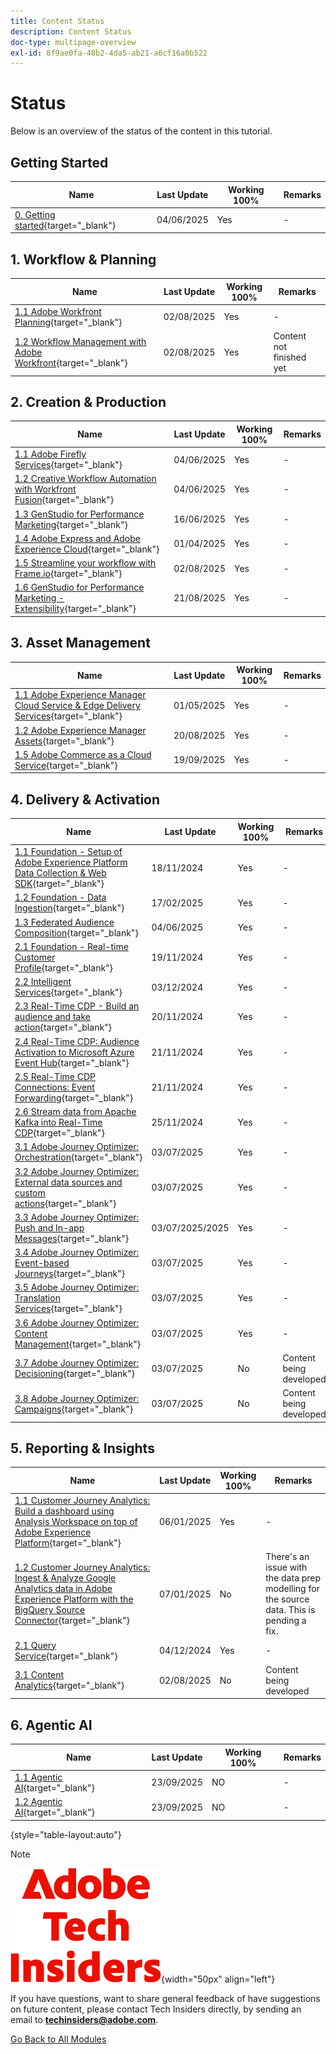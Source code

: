 ```yaml
---
title: Content Status
description: Content Status
doc-type: multipage-overview
exl-id: 8f9ae0fa-48b2-4da5-ab21-a6cf16a0b522
---
```

# Status

Below is an overview of the status of the content in this tutorial.

## Getting Started

| Name                   | Last Update | Working 100% | Remarks |
| ---------------------- | ------------ | ------------ |------------ |
| [0. Getting started](./modules/getting-started/gettingstarted/getting-started.md){target="_blank"} | 04/06/2025  | Yes         | - |

## 1. Workflow & Planning

| Name                   | Last Update | Working 100% | Remarks |
| ---------------------- | ------------ | ------------ |------------ |
[1.1 Adobe Workfront Planning](./modules/workflow-planning/module1.1/wfplanning.md){target="_blank"} | 02/08/2025  | Yes         | - |
| [1.2 Workflow Management with Adobe Workfront](./modules/workflow-planning/module1.2/workfront.md){target="_blank"} | 02/08/2025  | Yes         | Content not finished yet |

## 2. Creation & Production

| Name                   | Last Update | Working 100% | Remarks |
| ---------------------- | ------------ | ------------ |------------ |
| [1.1 Adobe Firefly Services](./modules/creation-production/module1.1/firefly-services.md){target="_blank"} | 04/06/2025  | Yes         | - |
| [1.2 Creative Workflow Automation with Workfront Fusion](./modules/creation-production/module1.2/automation.md){target="_blank"} | 04/06/2025  | Yes         | - |
| [1.3 GenStudio for Performance Marketing](./modules/creation-production/module1.3/genstudio.md){target="_blank"} | 16/06/2025  | Yes         | - |
| [1.4 Adobe Express and Adobe Experience Cloud](./modules/creation-production/module1.4/express.md){target="_blank"} | 01/04/2025  | Yes         | - |
| [1.5 Streamline your workflow with Frame.io](./modules/creation-production/module1.5/frameio.md){target="_blank"}| 02/08/2025  | Yes         | - |
| [1.6 GenStudio for Performance Marketing - Extensibility](./modules/creation-production/module1.6/genstudioext.md){target="_blank"}| 21/08/2025  | Yes       | - |


## 3. Asset Management

| Name                   | Last Update | Working 100% | Remarks |
| ---------------------- | ------------ | ------------ |------------ |
| [1.1 Adobe Experience Manager Cloud Service & Edge Delivery Services](./modules/asset-mgmt/module2.1/aemcs.md){target="_blank"} | 01/05/2025  | Yes         | - |
| [1.2 Adobe Experience Manager Assets](./modules/asset-mgmt/module2.2/aemassets.md){target="_blank"} | 20/08/2025  | Yes         | - |
| [1.5 Adobe Commerce as a Cloud Service](./modules/asset-mgmt/module1.5/accs.md){target="_blank"} | 19/09/2025  | Yes         | - |

## 4. Delivery & Activation

| Name                   | Last Update | Working 100% | Remarks |
| ---------------------- | ------------ | ------------ |------------ |
| [1.1 Foundation - Setup of Adobe Experience Platform Data Collection & Web SDK](./modules/delivery-activation/datacollection/dc1.1/data-ingestion-launch-web-sdk.md){target="_blank"} | 18/11/2024 | Yes         | -|
| [1.2 Foundation - Data Ingestion](./modules/delivery-activation/datacollection/dc1.2/data-ingestion.md){target="_blank"}         | 17/02/2025          | Yes         |-|
| [1.3 Federated Audience Composition](./modules/delivery-activation/datacollection/dc1.3/fac.md){target="_blank"}         | 04/06/2025          | Yes        | - |
| [2.1 Foundation - Real-time Customer Profile](./modules/delivery-activation/rtcdp-b2c/rtcdpb2c-1/real-time-customer-profile.md){target="_blank"}       | 19/11/2024          | Yes         |-|
| [2.2 Intelligent Services](./modules/delivery-activation/rtcdp-b2c/rtcdpb2c-2/intelligent-services.md){target="_blank"}      | 03/12/2024          | Yes        |-|
| [2.3 Real-Time CDP - Build an audience and take action](./modules/delivery-activation/rtcdp-b2c/rtcdpb2c-3/real-time-cdp-build-a-segment-take-action.md){target="_blank"}       | 20/11/2024        | Yes         |-|
| [2.4 Real-Time CDP: Audience Activation to Microsoft Azure Event Hub](./modules/delivery-activation/rtcdp-b2c/rtcdpb2c-4/segment-activation-microsoft-azure-eventhub.md){target="_blank"}      | 21/11/2024        | Yes         |-|
| [2.5 Real-Time CDP Connections: Event Forwarding](./modules/delivery-activation/rtcdp-b2c/rtcdpb2c-5/aep-data-collection-ssf.md){target="_blank"}       | 21/11/2024        | Yes         |-|
| [2.6 Stream data from Apache Kafka into Real-Time CDP](./modules/delivery-activation/rtcdp-b2c/rtcdpb2c-6/aep-apache-kafka.md){target="_blank"}      | 25/11/2024        | Yes        |-|
| [3.1 Adobe Journey Optimizer: Orchestration](./modules/delivery-activation/ajo-b2c/ajob2c-1/journey-orchestration-create-account.md){target="_blank"}     | 03/07/2025       | Yes        |-|
| [3.2 Adobe Journey Optimizer: External data sources and custom actions](./modules/delivery-activation/ajo-b2c/ajob2c-2/journey-orchestration-external-weather-api-sms.md){target="_blank"}     | 03/07/2025       | Yes       |-|
| [3.3 Adobe Journey Optimizer: Push and In-app Messages](./modules/delivery-activation/ajo-b2c/ajob2c-3/ajopushinapp.md){target="_blank"}     | 03/07/2025/2025        | Yes       |-|
| [3.4 Adobe Journey Optimizer: Event-based Journeys](./modules/delivery-activation/ajo-b2c/ajob2c-4/journeyoptimizer.md){target="_blank"}| 03/07/2025        | Yes        |-|
| [3.5 Adobe Journey Optimizer: Translation Services](./modules/delivery-activation/ajo-b2c/ajob2c-5/ajotranslationsvcs.md){target="_blank"}| 03/07/2025        | Yes        |-|
| [3.6 Adobe Journey Optimizer: Content Management](./modules/delivery-activation/ajo-b2c/ajob2c-6/ajocontent.md){target="_blank"}| 03/07/2025        | Yes        |-|
| [3.7 Adobe Journey Optimizer: Decisioning](./modules/delivery-activation/ajo-b2c/ajob2c-7/ajo-decisioning.md){target="_blank"}| 03/07/2025        | No        |Content being developed|
| [3.8 Adobe Journey Optimizer: Campaigns](./modules/delivery-activation/ajo-b2c/ajob2c-8/ajocampaigns.md){target="_blank"}| 03/07/2025        | No        |Content being developed|

## 5. Reporting & Insights

| Name                   | Last Update | Working 100% | Remarks |
| ---------------------- | ------------ | ------------ |------------ |
| [1.1 Customer Journey Analytics: Build a dashboard using Analysis Workspace on top of Adobe Experience Platform](./modules/reporting-insights/cja-b2c/cjab2c-1/customer-journey-analytics-build-a-dashboard.md){target="_blank"}      | 06/01/2025        | Yes        | - |
| [1.2 Customer Journey Analytics: Ingest & Analyze Google Analytics data in Adobe Experience Platform with the BigQuery Source Connector](./modules/reporting-insights/cja-b2c/cjab2c-2/customer-journey-analytics-bigquery-gcp.md){target="_blank"}      | 07/01/2025        | No        | There's an issue with the data prep modelling for the source data. This is pending a fix. |
| [2.1 Query Service](./modules/reporting-insights/datadistiller/dd-1/query-service.md){target="_blank"}      | 04/12/2024        | Yes        |-|
| [3.1 Content Analytics](./modules/reporting-insights/content/module3.1/contentanalytics.md){target="_blank"}      | 02/08/2025        | No        |Content being developed|

## 6. Agentic AI

| Name                   | Last Update | Working 100% | Remarks |
| ---------------------- | ------------ | ------------ |------------ |
| [1.1 Agentic AI](./modules/agentic-ai/module1.1/agenticai.md){target="_blank"}      | 23/09/2025        | NO        | - |
| [1.2 Agentic AI](./modules/agentic-ai/module1.1/agenticai.md){target="_blank"}      | 23/09/2025        | NO        | - |

{style="table-layout:auto"}

>[!NOTE]
>
>![Tech Insiders](./assets/images/techinsiders.png){width="50px" align="left"}
>
>If you have questions, want to share general feedback of have suggestions on future content, please contact Tech Insiders directly, by sending an email to **techinsiders@adobe.com**.

[Go Back to All Modules](./overview.md)
